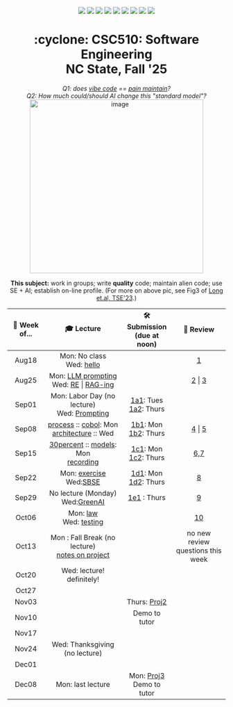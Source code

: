 <p align="center">
  <a href="https://github.com/txt/se25fall/blob/main/README.md#top"><img src="https://img.shields.io/badge/Home-%23ff5733?style=flat-square&logo=home&logoColor=white" /></a>
  <a href="/docs/syllabus.md#top"><img src="https://img.shields.io/badge/Syllabus-%230055ff?style=flat-square&logo=openai&logoColor=white" /></a>
  <a href="https://docs.google.com/spreadsheets/d/1E7H6IiFEV0WIooE1biPB7VVrdaEtBh6yXC-2nrwPKCY/edit?gid=0#gid=0"><img src="https://img.shields.io/badge/Teams1-%23ffd700?style=flat-square&logo=users&logoColor=white" /></a>
  <a href="https://docs.google.com/spreadsheets/d/1i0fNqKea0LzqmB-h8gtOrnF0MM-qt560goU4QkRw8BA/edit?usp=sharing"><img src="https://img.shields.io/badge/Teams2-%23ffcc00?style=flat-square&logo=users&logoColor=white" /></a>
  <a href="https://moodle-courses2527.wolfware.ncsu.edu/course/view.php?id=4690&bp=s"><img src="https://img.shields.io/badge/One-%23dc143c?style=flat-square&logo=moodle&logoColor=white" /></a>
  <a href="https://moodle-courses2527.wolfware.ncsu.edu/course/view.php?id=4691&bp=s"><img src="https://img.shields.io/badge/Two-%23b22222?style=flat-square&logo=moodle&logoColor=white" /></a>
  <a href="https://discord.gg/YnAw7uZxAD"><img src="https://img.shields.io/badge/Chat-%23008080?style=flat-square&logo=discord&logoColor=white" /></a>
  <a href="https://ncsu.hosted.panopto.com/Panopto/Pages/Sessions/List.aspx?folderID=7b1bbb56-937c-42a1-96b4-b33e0134710f"><img src="https://img.shields.io/badge/Vids-%23ffa500?style=flat-square&logo=youtube&logoColor=white" /></a>
  <a href="/LICENSE.md"><img src="https://img.shields.io/badge/©%20timm%202025-%234b4b4b?style=flat-square&logoColor=white" /></a></p>
<h1 align="center">:cyclone: CSC510: Software Engineering<br>NC State, Fall '25</h1>
<p align="center"><em>Q1: does <a href="https://x.com/karpathy/status/1886192184808149383?lang=en">vibe code</a> == <a href="https://docs.google.com/presentation/d/1O6fZa0MbuNPVfbQV0eENzuYL-2YdIr-LRawhC92gSJE/present?slide=2">pain maintain</a>?</em><br>
<em> Q2: How much could/should AI change this "standard model"?</em><br>
<img width="400" alt="image" src="https://github.com/user-attachments/assets/acde700e-1d4d-4002-94a2-1d8aa08914e2"></p>
<p align="center"><b>This subject:</b> work in groups; write <b>quality</b> code;
maintain alien code; use SE + AI; establish on-line profile.
(For more on above pic, see Fig3 of <a href="https://doi.org/10.1109/TSE.2023.3339383">Long et.al, TSE'23</a>.)</p>

  
 <div align=center>

| 📅 Week of... | 🎓 Lecture | 🛠️ Submission <br>(due at noon) | 📝 Review |
|:-------------:|:----------:|:---------------------------:|:---------:|
| Aug18 | Mon: No class<br>Wed: [hello](docs/lectures/lec1-hello.md) |   | [1](docs/reviews/review1.md) |
| Aug25 | Mon: [LLM prompting](https://docs.google.com/presentation/d/1ohh4t_059uBW854Ypc8uLZ724s2KEXBGaP1v33K07N8/edit?usp=sharing)<br>Wed: [RE](docs/lectures/lec3-re.md) \| [RAG-ing](docs/lectures/lec3-rag.md) |   | [2](docs/reviews/review2.md) \| [3](docs/reviews/review3.md) |
| Sep01 | Mon: Labor Day (no lecture)<br>Wed: [Prompting](docs/lectures/lec4-prompting.md) | [1a1](docs/projects/proj1/proj1a1.md): Tues<br>[1a2](docs/projects/proj1/proj1a2.md): Thurs |   |
| Sep08 | [process](docs/lectures/lec5-process.md) :: [cobol](docs/lectures/lec5-cobol.md): Mon<br> [architecture](docs/lectures/lec6-arch.md) :: Wed  | [1b1](docs/projects/proj1/proj1b1.md): Mon <br> [1b2](docs/projects/proj1/proj1b2.md): Thurs  |  [4](docs/reviews/review4.md) \| [5](docs/reviews/review5.md) |
| Sep15 | [30percent](docs/lectures/lec7-30percent.md) :: [models](docs/lectures/lec7-models.md): Mon <br>[recording](https://ncsu.zoom.us/rec/share/R2NtK0ImiMymNWezjH7Abe4I2hNibX_3L6uUHNdHa6zgCKRjB7VWH9j84r9stZH_.WUHI4R6cce_QAURZ) | [1c1](docs/projects/proj1/proj1c1.md): Mon <br> [1c2](docs/projects/proj1/proj1c2.md): Thurs | [6,7](docs/reviews/review67.md)  |
| Sep22 | Mon: [exercise](https://docs.google.com/document/d/1qkFp_VcnU1Qh07AmqlUzgYOdlI1JAAOggJSfG8xAOSg/edit?tab=t.0) <br>Wed:[SBSE](docs/lectures/lec8-SBSE.md)  | [1d1](docs/projects/proj1/proj1d1.md): Mon <br> [1d2](docs/projects/proj1/proj1d2.md): Thurs  |  [8](docs/reviews/review8.md)  |
| Sep29 | No lecture (Monday) <br>Wed:[GreenAI](docs/lectures/lec9-GreenAI.md)  |  [1e1](docs/projects/proj1/proj1e1.md) : Thurs | [9](docs/reviews/review9.md)  |
| Oct06 | Mon: [law](docs/lectures/lec10-law.md)<br>Wed: [testing](docs/lectures/lect11-test.pdf)  |   | [10](docs/reviews/review10.md)  |
| Oct13 | Mon : Fall Break (no lecture) <br>[notes on project](docs/projects/proj23/notes.md) |   | no new review<br> questions this week  |
| Oct20 | Wed: lecture! definitely! |   |   |
| Oct27 |   |   |   |
| Nov03 |   | Thurs: [Proj2](docs/projects/proj23/proj23.md) |   |
| Nov10 |   | Demo to tutor |   |
| Nov17 |   |   |   |
| Nov24 | Wed: Thanksgiving (no lecture) |   |   |
| Dec01 |   |   |   |
| Dec08 | Mon: last lecture | Mon: [Proj3](docs/projects/proj23/proj23.md) <br>Demo to tutor |   |

</div>
